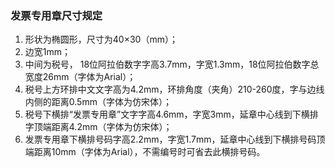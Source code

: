 ### 发票专用章尺寸规定
1. 形状为椭圆形，尺寸为40×30（mm）；  
2. 边宽1mm；  
3. 中间为税号， 18位阿拉伯数字字高3.7mm，字宽1.3mm，18位阿拉伯数字总宽度26mm（字体为Arial）；  
4. 税号上方环排中文文字高为4.2mm，环排角度（夹角）210-260度，字与边线内侧的距离0.5mm（字体为仿宋体）；  
5. 税号下横排“发票专用章”文字字高4.6mm，字宽3mm，延章中心线到下横排字顶端距离4.2mm（字体为仿宋体）；
6. 发票专用章下横排号码字高2.2mm，字宽1.7mm，延章中心线到下横排号码顶端距离10mm（字体为Arial），不需编号时可省去此横排号码。  
